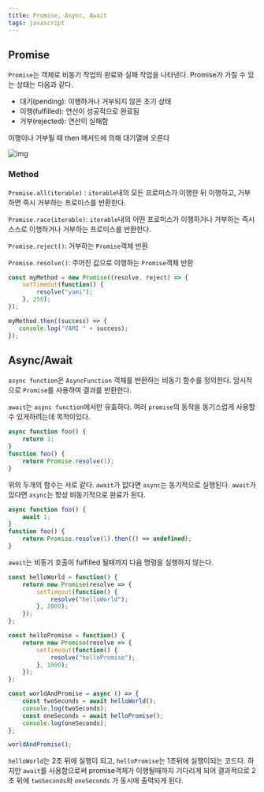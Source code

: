 ```yaml
---
title: Promise, Async, Await
tags: javascript
---
```


## Promise

`Promise`는 객체로 비동기 작업의 완료와 실패 작업을 나타낸다. Promise가 가질 수 있는 상태는 다음과 같다.

- 대기(pending): 이행하거나 거부되지 않은 초기 상태
- 이행(fulfilled): 연산이 성공적으로 완료됨
- 거부(rejected): 연산이 실패함

이행이나 거부될 때 then 메서드에 의해 대기열에 오른다

![img](https://mdn.mozillademos.org/files/8633/promises.png)

### Method

`Promise.all(iterable)` : `iterable`내의 모든 프로미스가 이행한 뒤 이행하고, 거부하면 즉시 거부하는 프로미스를 반환한다.

`Promise.race(iterable)`: `iterable`내의 어떤 프로미스가 이행하거나 거부하는 즉시 스스로 이행하거나 거부하는 프로미스를 반환한다.

`Promise.reject()`: 거부하는 `Promise`객체 반환

`Promise.resolve()`:  주어진 값으로 이행하는 `Promise`객체 반환

```javascript
const myMethod = new Promise((resolve, reject) => {
    setTimeout(function() {
        resolve("yami");
	}, 250);
});

myMethod.then((success) => {
   console.log("YAMI " + success); 
});
```

## Async/Await

`async function`은 `AsyncFunction` 객체를 반환하는 비동기 함수를 정의한다. 암시적으로 `Promise`를 사용하여 결과를 반환한다.

`await`는 `async function`에서만 유효하다. 여러 `promise`의 동작을 동기스럽게 사용할 수 있게하려는데 목적이있다.

```javascript
async function foo() {
    return 1;
}
function foo() {
    return Promise.resolve(1);
}
```

위의 두개의 함수는 서로 같다. `await`가 없다면 `async`는 동기적으로 실행된다. `await`가 있다면 `async`는 항상 비동기적으로 완료가 된다.

```javascript
async function foo() {
    await 1;
}
function foo() {
    return Promise.resolve(1).then(() => undefined);
}
```

`await`는 비동기 호출이 fulfilled 될때까지 다음 명령을 실행하지 않는다.

```javascript
const helloWorld = function() {
    return new Promise(resolve => {
        setTimeout(function() {
            resolve("helloWorld");  
        }, 2000);
    });
};

const helloPromise = function() {
    return new Promise(resolve => {
        setTimeout(function() {
            resolve("helloPromise");
        }, 1000);
    });
};

const worldAndPromise = async () => {
    const twoSeconds = await helloWorld();
    console.log(twoSeconds);
    const oneSeconds = await helloPromise();
    console.log(oneSeconds);
};

worldAndPromise();
```

`helloWorld`는 2초 뒤에 실행이 되고, `helloPromise`는 1초뒤에 실행이되는 코드다. 하지만 `await`를 사용함으로써 promise객체가 이행될때까지 기다리게 되어 결과적으로 2초 뒤에 `twoSeconds`와 `oneSeconds` 가 동시에 출력되게 된다.

